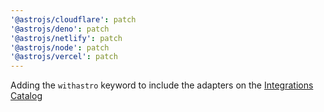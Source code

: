 ```yaml
---
'@astrojs/cloudflare': patch
'@astrojs/deno': patch
'@astrojs/netlify': patch
'@astrojs/node': patch
'@astrojs/vercel': patch
---
```


Adding the `withastro` keyword to include the adapters on the [Integrations Catalog](https://astro.build/integrations)
